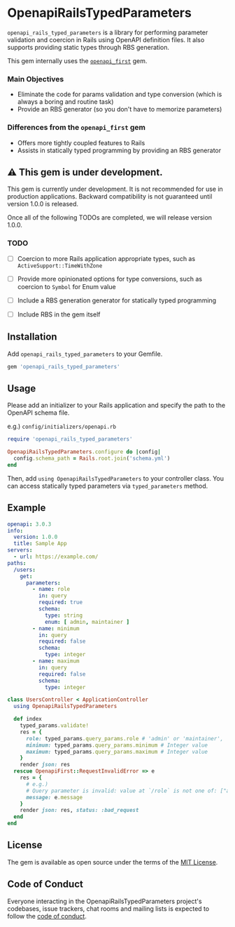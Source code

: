 # OpenapiRailsTypedParameters

`openapi_rails_typed_parameters` is a library for performing parameter validation and coercion in Rails using OpenAPI definition files. It also supports providing static types through RBS generation.

This gem internally uses the [`openapi_first`](https://github.com/ahx/openapi_first) gem.

### Main Objectives

- Eliminate the code for params validation and type conversion (which is always a boring and routine task)
- Provide an RBS generator (so you don't have to memorize parameters)

### Differences from the `openapi_first` gem

- Offers more tightly coupled features to Rails
- Assists in statically typed programming by providing an RBS generator

## :warning: This gem is under development.

This gem is currently under development. It is not recommended for use in production applications. Backward compatibility is not guaranteed until version 1.0.0 is released.

Once all of the following TODOs are completed, we will release version 1.0.0.

### TODO

- [ ] Coercion to more Rails application appropriate types, such as `ActiveSupport::TimeWithZone`
- [ ] Provide more opinionated options for type conversions, such as coercion to `Symbol` for Enum value
- [ ] Include a RBS generation generator for statically typed programming
- [ ] Include RBS in the gem itself


## Installation

Add `openapi_rails_typed_parameters` to your Gemfile.

```rb
gem 'openapi_rails_typed_parameters'
```

## Usage

Please add an initializer to your Rails application and specify the path to the OpenAPI schema file.

e.g.) `config/initializers/openapi.rb`

```openapi.rb
require 'openapi_rails_typed_parameters'

OpenapiRailsTypedParameters.configure do |config|
  config.schema_path = Rails.root.join('schema.yml')
end
```

Then, add `using OpenapiRailsTypedParameters` to your controller class. You can access statically typed parameters via `typed_parameters` method.

## Example

```schema.yml
openapi: 3.0.3
info:
  version: 1.0.0
  title: Sample App
servers:
  - url: https://example.com/
paths:
  /users:
    get:
      parameters:
        - name: role
          in: query
          required: true
          schema:
            type: string
            enum: [ admin, maintainer ]
        - name: minimum
          in: query
          required: false
          schema:
            type: integer
        - name: maximum
          in: query
          required: false
          schema:
            type: integer
```

```users_controller.rb
class UsersController < ApplicationController
  using OpenapiRailsTypedParameters

  def index
    typed_params.validate!
    res = {
      role: typed_params.query_params.role # 'admin' or 'maintainer',
      minimum: typed_params.query_params.minimum # Integer value
      maximum: typed_params.query_params.maximum # Integer value
    }
    render json: res
  rescue OpenapiFirst::RequestInvalidError => e
    res = {
      # e.g.)
      # Query parameter is invalid: value at `/role` is not one of: ["admin", "maintainer"]
      message: e.message
    }
    render json: res, status: :bad_request
  end
end
```


## License

The gem is available as open source under the terms of the [MIT License](https://opensource.org/licenses/MIT).

## Code of Conduct

Everyone interacting in the OpenapiRailsTypedParameters project's codebases, issue trackers, chat rooms and mailing lists is expected to follow the [code of conduct](https://github.com/supermomonga/openapi_rails_typed_parameters/blob/main/CODE_OF_CONDUCT.md).
